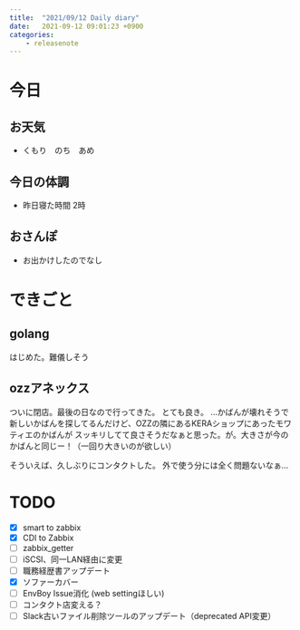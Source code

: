```yaml
---
title:  "2021/09/12 Daily diary"
date:   2021-09-12 09:01:23 +0900
categories:
    - releasenote
---
```

# 今日

## お天気

* くもり　のち　あめ

## 今日の体調

* 昨日寝た時間 2時

## おさんぽ

* お出かけしたのでなし

# できごと

## golang

はじめた。難儀しそう

## ozzアネックス

ついに閉店。最後の日なので行ってきた。 とても良き。
…かばんが壊れそうで新しいかばんを探してるんだけど、OZZの隣にあるKERAショップにあったモワティエのかばんが
スッキリしてて良さそうだなぁと思った。が。大きさが今のかばんと同じー！（一回り大きいのが欲しい）

そういえば、久しぶりにコンタクトした。 外で使う分には全く問題ないなぁ…

# TODO 

- [x] smart to zabbix
- [x] CDI to Zabbix
- [ ] zabbix_getter
- [ ] iSCSI、同一LAN経由に変更
- [ ] 職務経歴書アップデート
- [x] ソファーカバー
- [ ] EnvBoy Issue消化 (web settingほしい)
- [ ] コンタクト店変える？
- [ ] Slack古いファイル削除ツールのアップデート（deprecated API変更）
